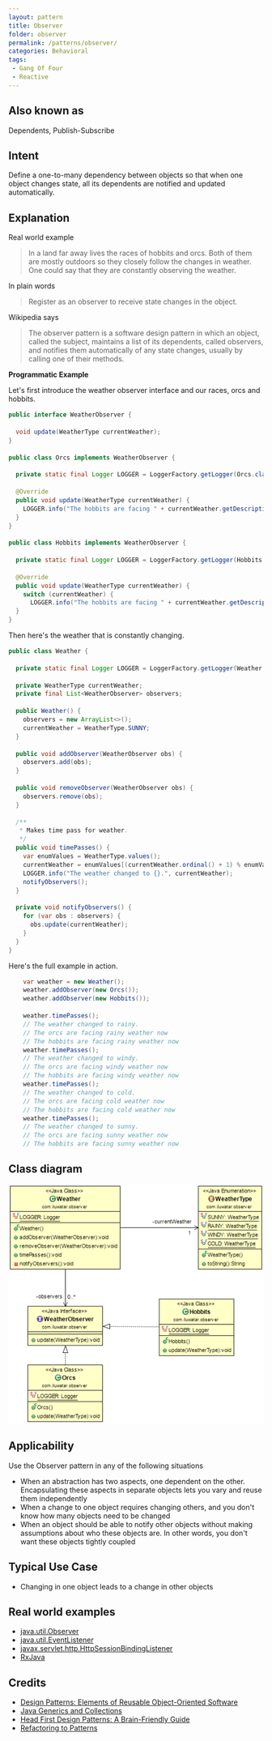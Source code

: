 ```yaml
---
layout: pattern
title: Observer
folder: observer
permalink: /patterns/observer/
categories: Behavioral
tags:
 - Gang Of Four
 - Reactive
---
```


## Also known as
Dependents, Publish-Subscribe

## Intent
Define a one-to-many dependency between objects so that when one object changes state, all its dependents are notified
and updated automatically.

## Explanation

Real world example

> In a land far away lives the races of hobbits and orcs. Both of them are mostly outdoors so they closely follow the changes in weather. One could say that they are constantly observing the weather.

In plain words

> Register as an observer to receive state changes in the object.

Wikipedia says

> The observer pattern is a software design pattern in which an object, called the subject, maintains a list of its dependents, called observers, and notifies them automatically of any state changes, usually by calling one of their methods.

**Programmatic Example**

Let's first introduce the weather observer interface and our races, orcs and hobbits.

```java
public interface WeatherObserver {

  void update(WeatherType currentWeather);
}

public class Orcs implements WeatherObserver {

  private static final Logger LOGGER = LoggerFactory.getLogger(Orcs.class);

  @Override
  public void update(WeatherType currentWeather) {
    LOGGER.info("The hobbits are facing " + currentWeather.getDescription() + " weather now");
  }
}

public class Hobbits implements WeatherObserver {

  private static final Logger LOGGER = LoggerFactory.getLogger(Hobbits.class);

  @Override
  public void update(WeatherType currentWeather) {
    switch (currentWeather) {
      LOGGER.info("The hobbits are facing " + currentWeather.getDescription() + " weather now");
  }
}
```

Then here's the weather that is constantly changing.

```java
public class Weather {

  private static final Logger LOGGER = LoggerFactory.getLogger(Weather.class);

  private WeatherType currentWeather;
  private final List<WeatherObserver> observers;

  public Weather() {
    observers = new ArrayList<>();
    currentWeather = WeatherType.SUNNY;
  }

  public void addObserver(WeatherObserver obs) {
    observers.add(obs);
  }

  public void removeObserver(WeatherObserver obs) {
    observers.remove(obs);
  }

  /**
   * Makes time pass for weather.
   */
  public void timePasses() {
    var enumValues = WeatherType.values();
    currentWeather = enumValues[(currentWeather.ordinal() + 1) % enumValues.length];
    LOGGER.info("The weather changed to {}.", currentWeather);
    notifyObservers();
  }

  private void notifyObservers() {
    for (var obs : observers) {
      obs.update(currentWeather);
    }
  }
}
```

Here's the full example in action.

```java
    var weather = new Weather();
    weather.addObserver(new Orcs());
    weather.addObserver(new Hobbits());

    weather.timePasses();
    // The weather changed to rainy.
    // The orcs are facing rainy weather now
    // The hobbits are facing rainy weather now
    weather.timePasses();
    // The weather changed to windy.
    // The orcs are facing windy weather now
    // The hobbits are facing windy weather now
    weather.timePasses();
    // The weather changed to cold.
    // The orcs are facing cold weather now
    // The hobbits are facing cold weather now
    weather.timePasses();
    // The weather changed to sunny.
    // The orcs are facing sunny weather now
    // The hobbits are facing sunny weather now
```

## Class diagram
![alt text](./etc/observer.png "Observer")

## Applicability
Use the Observer pattern in any of the following situations

* When an abstraction has two aspects, one dependent on the other. Encapsulating these aspects in separate objects lets you vary and reuse them independently
* When a change to one object requires changing others, and you don't know how many objects need to be changed
* When an object should be able to notify other objects without making assumptions about who these objects are. In other words, you don't want these objects tightly coupled

## Typical Use Case

* Changing in one object leads to a change in other objects

## Real world examples

* [java.util.Observer](http://docs.oracle.com/javase/8/docs/api/java/util/Observer.html)
* [java.util.EventListener](http://docs.oracle.com/javase/8/docs/api/java/util/EventListener.html)
* [javax.servlet.http.HttpSessionBindingListener](http://docs.oracle.com/javaee/7/api/javax/servlet/http/HttpSessionBindingListener.html)
* [RxJava](https://github.com/ReactiveX/RxJava)

## Credits

* [Design Patterns: Elements of Reusable Object-Oriented Software](https://www.amazon.com/gp/product/0201633612/ref=as_li_tl?ie=UTF8&camp=1789&creative=9325&creativeASIN=0201633612&linkCode=as2&tag=javadesignpat-20&linkId=675d49790ce11db99d90bde47f1aeb59)
* [Java Generics and Collections](https://www.amazon.com/gp/product/0596527756/ref=as_li_tl?ie=UTF8&camp=1789&creative=9325&creativeASIN=0596527756&linkCode=as2&tag=javadesignpat-20&linkId=246e5e2c26fe1c3ada6a70b15afcb195)
* [Head First Design Patterns: A Brain-Friendly Guide](https://www.amazon.com/gp/product/0596007124/ref=as_li_tl?ie=UTF8&camp=1789&creative=9325&creativeASIN=0596007124&linkCode=as2&tag=javadesignpat-20&linkId=6b8b6eea86021af6c8e3cd3fc382cb5b)
* [Refactoring to Patterns](https://www.amazon.com/gp/product/0321213351/ref=as_li_tl?ie=UTF8&camp=1789&creative=9325&creativeASIN=0321213351&linkCode=as2&tag=javadesignpat-20&linkId=2a76fcb387234bc71b1c61150b3cc3a7)
